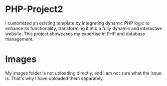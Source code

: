# PHP-Project2
I customized an existing template by integrating dynamic PHP logic to enhance its functionality, transforming it into a fully dynamic and interactive website. This project showcases my expertise in PHP and database management.

# Images
My images folder is not uploading directly, and I am not sure what the issue is. That's why I have uploaded them separately.


